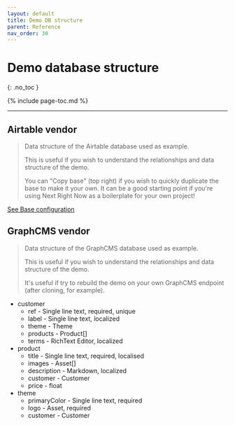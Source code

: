 ```yaml
---
layout: default
title: Demo DB structure
parent: Reference
nav_order: 30
---
```


# Demo database structure
{: .no_toc }

{% include page-toc.md %}

---

## Airtable vendor

> Data structure of the Airtable database used as example.
>
> This is useful if you wish to understand the relationships and data structure of the demo.
>
> You can "Copy base" (top right) if you wish to quickly duplicate the base to make it your own.
> It can be a good starting point if you're using Next Right Now as a boilerplate for your own project!

[See Base configuration](https://airtable.com/shrnxN46JDBkQV9u1)

## GraphCMS vendor

> Data structure of the GraphCMS database used as example.
>
> This is useful if you wish to understand the relationships and data structure of the demo.
>
> It's useful if try to rebuild the demo on your own GraphCMS endpoint (after cloning, for example).

- customer
    - ref - Single line text, required, unique
    - label - Single line text, localized
    - theme - Theme
    - products - Product[]
    - terms - RichText Editor, localized
- product
    - title - Single line text, required, localised
    - images - Asset[]
    - description - Markdown, localized
    - customer - Customer
    - price - float
- theme
    - primaryColor - Single line text, required
    - logo - Asset, required
    - customer - Customer
